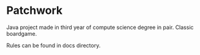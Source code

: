 # Patchwork

Java project made in third year of compute science degree in pair. Classic boardgame.

Rules can be found in docs directory.

